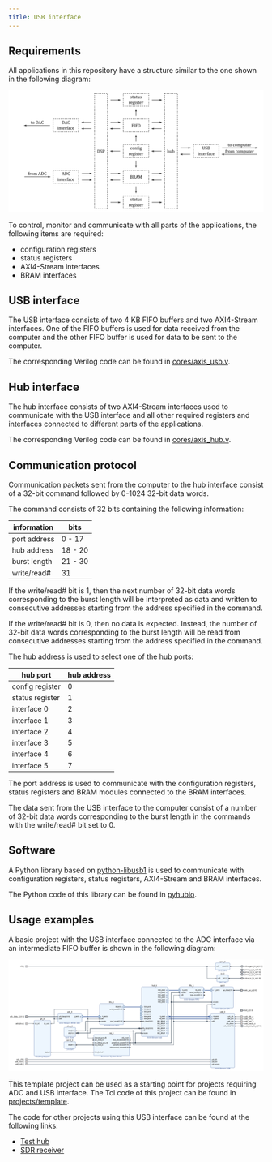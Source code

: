```yaml
---
title: USB interface
---
```


## Requirements

All applications in this repository have a structure similar to the one shown in the following diagram:

![Application structure](/img/application-structure.png)

To control, monitor and communicate with all parts of the applications, the following items are required:

- configuration registers
- status registers
- AXI4-Stream interfaces
- BRAM interfaces

## USB interface

The USB interface consists of two 4 KB FIFO buffers and two AXI4-Stream interfaces. One of the FIFO buffers is used for data received from the computer and the other FIFO buffer is used for data to be sent to the computer.

The corresponding Verilog code can be found in [cores/axis_usb.v](https://github.com/pavel-demin/usb104-a7-notes/blob/master/cores/axis_usb.v).

## Hub interface

The hub interface consists of two AXI4-Stream interfaces used to communicate with the USB interface and all other required registers and interfaces connected to different parts of the applications.

The corresponding Verilog code can be found in [cores/axis_hub.v](https://github.com/pavel-demin/usb104-a7-notes/blob/master/cores/axis_hub.v).

## Communication protocol

Communication packets sent from the computer to the hub interface consist of a 32-bit command followed by 0-1024 32-bit data words.

The command consists of 32 bits containing the following information:

| information  | bits    |
| ------------ | ------- |
| port address | 0 - 17  |
| hub address  | 18 - 20 |
| burst length | 21 - 30 |
| write/read#  | 31      |

If the write/read# bit is 1, then the next number of 32-bit data words corresponding to the burst length will be interpreted as data and written to consecutive addresses starting from the address specified in the command.

If the write/read# bit is 0, then no data is expected. Instead, the number of 32-bit data words corresponding to the burst length will be read from consecutive addresses starting from the address specified in the command.

The hub address is used to select one of the hub ports:

| hub port        | hub address |
| --------------- | ----------- |
| config register | 0           |
| status register | 1           |
| interface 0     | 2           |
| interface 1     | 3           |
| interface 2     | 4           |
| interface 3     | 5           |
| interface 4     | 6           |
| interface 5     | 7           |

The port address is used to communicate with the configuration registers, status registers and BRAM modules connected to the BRAM interfaces.

The data sent from the USB interface to the computer consist of a number of 32-bit data words corresponding to the burst length in the commands with the write/read# bit set to 0.

## Software

A Python library based on [python-libusb1](https://github.com/vpelletier/python-libusb1) is used to communicate with configuration registers, status registers, AXI4-Stream and BRAM interfaces.

The Python code of this library can be found in [pyhubio](https://github.com/pavel-demin/pyhubio).

## Usage examples

A basic project with the USB interface connected to the ADC interface via an intermediate FIFO buffer is shown in the following diagram:

![Template project](/img/template-project.png)

This template project can be used as a starting point for projects requiring ADC and USB interface. The Tcl code of this project can be found in [projects/template](https://github.com/pavel-demin/usb104-a7-notes/tree/master/projects/template).

The code for other projects using this USB interface can be found at the following links:

- [Test hub](https://github.com/pavel-demin/usb104-a7-notes/tree/master/projects/test_hub)
- [SDR receiver](https://github.com/pavel-demin/usb104-a7-notes/tree/master/projects/sdr_receiver)

